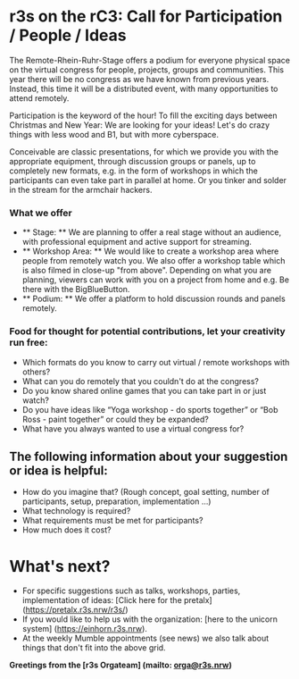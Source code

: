 # r3s on the rC3: Call for Participation / People / Ideas

The Remote-Rhein-Ruhr-Stage offers a podium for everyone physical space on the virtual congress for people, projects, groups and communities.
This year there will be no congress as we have known from previous years. Instead, this time it will be a distributed event, with many opportunities to attend remotely.

Participation is the keyword of the hour!
To fill the exciting days between Christmas and New Year: We are looking for your ideas!
Let's do crazy things with less wood and B1, but with more cyberspace.

Conceivable are classic presentations, for which we provide you with the appropriate equipment, through discussion groups or panels, up to completely new formats, e.g. in the form of workshops in which the participants can even take part in parallel at home. Or you tinker and solder in the stream for the armchair hackers.

### What we offer

- ** Stage: ** We are planning to offer a real stage without an audience, with professional equipment and active support for streaming.
- ** Workshop Area: ** We would like to create a workshop area where people from remotely watch you. We also offer a workshop table which is also filmed in close-up "from above". Depending on what you are planning, viewers can work with you on a project from home and e.g. Be there with the BigBlueButton.
- ** Podium: ** We offer a platform to hold discussion rounds and panels remotely.

### Food for thought for potential contributions, let your creativity run free:

- Which formats do you know to carry out virtual / remote workshops with others?
- What can you do remotely that you couldn't do at the congress?
- Do you know shared online games that you can take part in or just watch?
- Do you have ideas like “Yoga workshop - do sports together” or “Bob Ross - paint together” or could they be expanded?
- What have you always wanted to use a virtual congress for?

## The following information about your suggestion or idea is helpful:

- How do you imagine that? (Rough concept, goal setting, number of participants, setup, preparation, implementation ...)
- What technology is required?
- What requirements must be met for participants?
- How much does it cost?

# What's next?

- For specific suggestions such as talks, workshops, parties, implementation of ideas: [Click here for the pretalx] (https://pretalx.r3s.nrw/r3s/)
- If you would like to help us with the organization: [here to the unicorn system] (https://einhorn.r3s.nrw).
- At the weekly Mumble appointments (see news) we also talk about things that don't fit into the above grid.

**Greetings from the [r3s Orgateam] (mailto: orga@r3s.nrw)**
